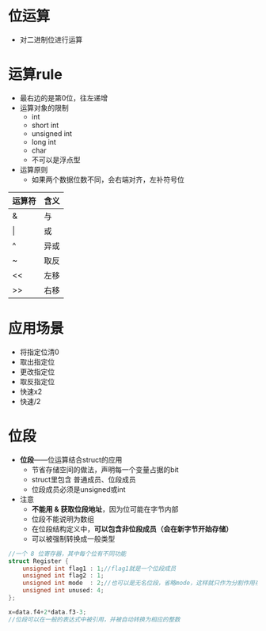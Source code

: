 # 位运算

- 对二进制位进行运算

# 运算rule

- 最右边的是第0位，往左递增
- 运算对象的限制
  - int
  - short int
  - unsigned int
  - long int
  - char
  - 不可以是浮点型
- 运算原则
  - 如果两个数据位数不同，会右端对齐，左补符号位

| 运算符 | 含义 |
| ------ | ---- |
| &      | 与   |
| \|     | 或   |
| ^      | 异或 |
| ~      | 取反 |
| <<     | 左移 |
| >>     | 右移 |

# 应用场景

- 将指定位清0
- 取出指定位
- 更改指定位
- 取反指定位
- 快速x2
- 快速/2

# 位段

- **位段**——位运算结合struct的应用
  - 节省存储空间的做法，声明每一个变量占据的bit
  - struct里包含 普通成员、位段成员
  - 位段成员必须是unsigned或int
- 注意
  - **不能用 & 获取位段地址**，因为位可能在字节内部
  - 位段不能说明为数组
  - 在位段结构定义中，**可以包含非位段成员（会在新字节开始存储）**
  - 可以被强制转换成一般类型

```C
//一个 8 位寄存器，其中每个位有不同功能
struct Register {
    unsigned int flag1 : 1;//flag1就是一个位段成员
    unsigned int flag2 : 1;
    unsigned int mode  : 2;//也可以是无名位段，省略mode，这样就只作为分割作用存在2位
    unsigned int unused: 4;
};

x=data.f4+2*data.f3-3;
//位段可以在一般的表达式中被引用，并被自动转换为相应的整数
```

